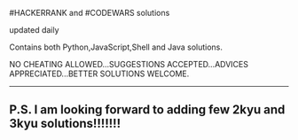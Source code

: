 #HACKERRANK and #CODEWARS solutions

updated daily

Contains both Python,JavaScript,Shell and Java solutions.

NO CHEATING ALLOWED...SUGGESTIONS ACCEPTED...ADVICES APPRECIATED...BETTER SOLUTIONS WELCOME.

----------------------------------------------------------------------
P.S. I  am looking forward to adding few 2kyu and 3kyu solutions!!!!!!!
----------------------------------------------------------------------
